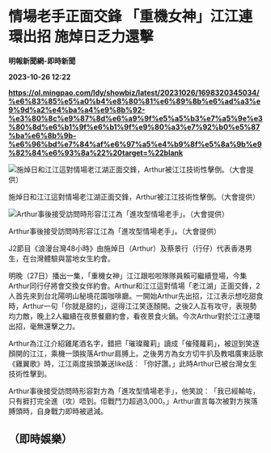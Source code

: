 # 情場老手正面交鋒 「重機女神」江江連環出招 施焯日乏力還擊
**明報新聞網-即時新聞**

**2023-10-26 12:22**

**https://ol.mingpao.com/ldy/showbiz/latest/20231026/1698320345034/%e6%83%85%e5%a0%b4%e8%80%81%e6%89%8b%e6%ad%a3%e9%9d%a2%e4%ba%a4%e9%8b%92-%e3%80%8c%e9%87%8d%e6%a9%9f%e5%a5%b3%e7%a5%9e%e3%80%8d%e6%b1%9f%e6%b1%9f%e9%80%a3%e7%92%b0%e5%87%ba%e6%8b%9b-%e6%96%bd%e7%84%af%e6%97%a5%e4%b9%8f%e5%8a%9b%e9%82%84%e6%93%8a%22%20target=%22blank**

![施焯日和江江這對情場老江湖正面交鋒，Arthur被江江技術性擊倒。（大會提供）](https://fs.mingpao.com/ldy/20231026/s00009/35bf13a4d0e800c9f850cf1902d77423.jpg)

施焯日和江江這對情場老江湖正面交鋒，Arthur被江江技術性擊倒。（大會提供）

![Arthur事後接受訪問時形容江江為「進攻型情場老手」。（大會提供）](https://fs.mingpao.com/ldy/20231026/s00009/35c7f72dda7293a22007ce8491a34977.jpg)

Arthur事後接受訪問時形容江江為「進攻型情場老手」。（大會提供）

J2節目《浪漫台灣48小時》由施焯日（Arthur）及蔡景行（行仔）代表香港男生，在台灣體驗與當地女生約會。

明晚（27日）播出一集，「重機女神」江江跟啦啦隊隊員賴可繼續登場，今集Arthur同行仔將會交換女伴約會。Arthur和江江這對情場「老江湖」正面交鋒，2人首先來到台北陽明山秘境花園咖啡廳。一開始Arthur先出招，江江表示想吃甜食時，Arthur一句「你就是甜的」，逗得江江笑逐顏開。之後2人互有攻守，表現勢均力敵，晚上2人繼續在夜景餐廳約會，看夜景食火鍋。今次Arthur對於江江連環出招，毫無還擊之力。

Arthur為江江介紹雞尾酒名字，錯把「璀璨蘿莉」讀成「催殘蘿莉」，被逗到笑逐顏開的江江，乘機一頭挨落Arthur肩膊上。之後男方為女方切牛扒及教唱廣東話歌《雞翼歌》時，江江兩度挨頭兼送like話︰「你好讚。」此時Arthur已被台灣女生技術性擊到。

Arthur事後接受訪問時形容對方為「進攻型情場老手」，他笑說︰「我已經輸咗，只有捱打完全進（攻）唔到。佢戰鬥力超過3,000。」Arthur直言每次被對方挨落膊頭時，自身戰力即時被遞減。

（即時娛樂）
------